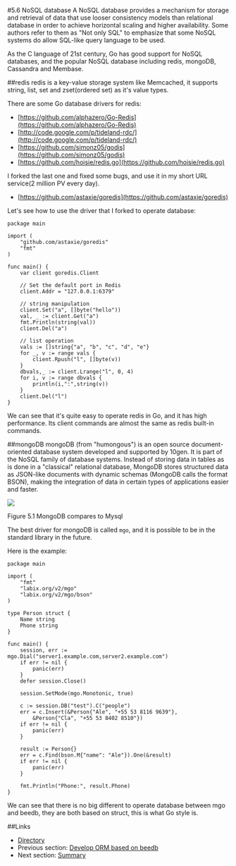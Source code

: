 #5.6 NoSQL database
A NoSQL database provides a mechanism for storage and retrieval of data that use looser consistency models than relational database in order to achieve horizontal scaling and higher availability. Some authors refer to them as "Not only SQL" to emphasize that some NoSQL systems do allow SQL-like query language to be used.

As the C language of 21st century, Go has good support for NoSQL databases, and the popular NoSQL database including redis, mongoDB, Cassandra and Membase.

##redis
redis is a key-value storage system like Memcached, it supports string, list, set and zset(ordered set) as it's value types.

There are some Go database drivers for redis:

- [https://github.com/alphazero/Go-Redis](https://github.com/alphazero/Go-Redis)
- [http://code.google.com/p/tideland-rdc/](http://code.google.com/p/tideland-rdc/)
- [https://github.com/simonz05/godis](https://github.com/simonz05/godis)
- [https://github.com/hoisie/redis.go](https://github.com/hoisie/redis.go)

I forked the last one and fixed some bugs, and use it in my short URL service(2 million PV every day).

- [https://github.com/astaxie/goredis](https://github.com/astaxie/goredis)

Let's see how to use the driver that I forked to operate database:

	package main

	import (
		"github.com/astaxie/goredis"
		"fmt"
	)

	func main() {
		var client goredis.Client
		
		// Set the default port in Redis
		client.Addr = "127.0.0.1:6379"
		
		// string manipulation
		client.Set("a", []byte("hello"))
		val, _ := client.Get("a")
		fmt.Println(string(val))
		client.Del("a")

		// list operation
		vals := []string{"a", "b", "c", "d", "e"}
		for _, v := range vals {
			client.Rpush("l", []byte(v))
		}
		dbvals,_ := client.Lrange("l", 0, 4)
		for i, v := range dbvals {
			println(i,":",string(v))
		}
		client.Del("l")
	}

We can see that it's quite easy to operate redis in Go, and it has high performance. Its client commands are almost the same as redis built-in commands.

##mongoDB
mongoDB (from "humongous") is an open source document-oriented database system developed and supported by 10gen. It is part of the NoSQL family of database systems. Instead of storing data in tables as is done in a "classical" relational database, MongoDB stores structured data as JSON-like documents with dynamic schemas (MongoDB calls the format BSON), making the integration of data in certain types of applications easier and faster.

![](images/5.6.mongodb.png?raw=true)

Figure 5.1 MongoDB compares to Mysql

The best driver for mongoDB is called `mgo`, and it is possible to be in the standard library in the future.

Here is the example:

	package main
	
	import (
	    "fmt"
	    "labix.org/v2/mgo"
	    "labix.org/v2/mgo/bson"
	)
	
	type Person struct {
	    Name string
	    Phone string
	}
	
	func main() {
	    session, err := mgo.Dial("server1.example.com,server2.example.com")
	    if err != nil {
	        panic(err)
	    }
	    defer session.Close()
	
	    session.SetMode(mgo.Monotonic, true)
	
	    c := session.DB("test").C("people")
	    err = c.Insert(&Person{"Ale", "+55 53 8116 9639"},
	        &Person{"Cla", "+55 53 8402 8510"})
	    if err != nil {
	        panic(err)
	    }
	
	    result := Person{}
	    err = c.Find(bson.M{"name": "Ale"}).One(&result)
	    if err != nil {
	        panic(err)
	    }
	
	    fmt.Println("Phone:", result.Phone)
	}

We can see that there is no big different to operate database between mgo and beedb, they are both based on struct, this is what Go style is.

##Links
- [Directory](preface.md)
- Previous section: [Develop ORM based on beedb](05.5.md)
- Next section: [Summary](05.7.md)
